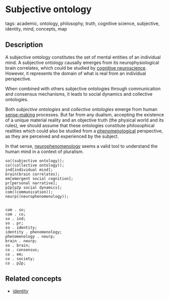 # Subjective ontology

tags: academic, ontology, philosophy, truth, cognitive science, subjective, identity, mind, concepts, map

## Description

A subjective ontology constitutes the set of mental entities of an individual mind. A subjective ontology causally emerges from its neurophysiological brain correlates, which could be studied by [cognitive neuroscience](../../tags/neuroscience.md). However, it represents the domain of what is real from an individual perspective. 

When combined with others subjective ontologies through communication and consensus mechanisms, it leads to social dynamics and collective ontologies.

Both *subjective ontologies* and *collective ontologies* emerge from human [sense-making](sense-making.md) processes.
But far from any dualism, accepting the existence of a unique material reality and an objective truth (the physical world and its rules), we should assume that these ontologies constitute philosophical realities which could also be studied from a [phenomenological](phenomenology.md) perspective, as they are perceived and experienced by the subject.

In that sense, [neurophenomenology](../../tags/neurophenomenology.md) seems a valid tool to understand the human mind in a context of pluralism.

<tree>
    
    so((subjective ontology));
    co((collective ontology));
    ind[individual mind];
    brain(brain correlates);
    em[emergent social cognition];
    pr[personal narrative];
    p2p[p2p social dynamics];
    com((communication));
    neurp((neurophenomenology));
   

    com . so;
    com . co;
    so . ind;
    so . pr;
    so . identity;
    identity . phenomenology;
    phenomenology . neurp;
    brain . neurp;
    so . brain;
    co . consensus;
    co . em;
    co . society;
    co . p2p;

</tree>


<treeview></treview>



## Related concepts

* [identity](identity.md)